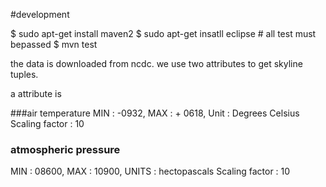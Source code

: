 

#development 

  $ sudo apt-get install maven2
  $ sudo apt-get insatll eclipse
    # all test must bepassed
  $ mvn test



the data is downloaded from ncdc.
we use two attributes to get skyline tuples.

a attribute is 

###air temperature 
MIN : -0932, MAX :  + 0618, Unit : Degrees Celsius
Scaling factor : 10

### atmospheric pressure
MIN : 08600, MAX : 10900, UNITS : hectopascals
Scaling factor : 10


